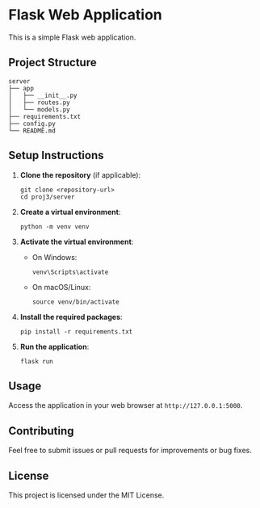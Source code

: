 # Flask Web Application

This is a simple Flask web application.

## Project Structure

```
server
├── app
│   ├── __init__.py
│   ├── routes.py
│   └── models.py
├── requirements.txt
├── config.py
└── README.md
```

## Setup Instructions

1. **Clone the repository** (if applicable):
   ```
   git clone <repository-url>
   cd proj3/server
   ```

2. **Create a virtual environment**:
   ```
   python -m venv venv
   ```

3. **Activate the virtual environment**:
   - On Windows:
     ```
     venv\Scripts\activate
     ```
   - On macOS/Linux:
     ```
     source venv/bin/activate
     ```

4. **Install the required packages**:
   ```
   pip install -r requirements.txt
   ```

5. **Run the application**:
   ```
   flask run
   ```

## Usage

Access the application in your web browser at `http://127.0.0.1:5000`.

## Contributing

Feel free to submit issues or pull requests for improvements or bug fixes.

## License

This project is licensed under the MIT License.